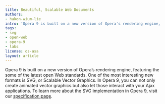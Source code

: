 ```yaml
---
title: Beautiful, Scalable Web Documents
authors:
- hakon-wium-lie
intro: 'Opera 9 is built on a new version of Opera’s rendering engine, featuring the some of the latest open Web standards. One of the most interesting new formats is SVG, or Scalable Vector Graphics. In Opera 9, you can not only create animated vector graphics but also let those interact with your Ajax applications. To learn more about the SVG implementation in Opera 9, visit our specification page.'
tags:
- svg
- open-web
- opera-9
- labs
license: os-asa
layout: article
---
```


Opera 9 is built on a new version of Opera’s rendering engine, featuring the some of the latest open Web standards. One of the most interesting new formats is SVG, or Scalable Vector Graphics. In Opera 9, you can not only create animated vector graphics but also let those interact with your Ajax applications. To learn more about the SVG implementation in Opera 9, visit our [specification page][1].

[1]: http://www.opera.com/docs/specs/opera9/

